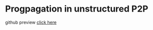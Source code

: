 # Progpagation in unstructured P2P

github preview [click here](http://htmlpreview.github.io/?https://github.com/adrien-zinger/presentations/blob/main/operation_propagation/github_preview.html)